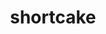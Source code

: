 ---
layout: smileys&emotion
title: shortcake
emoji: shortcake
permalink: 🍰.html
image: assets/img/3moji/shortcake.png
---